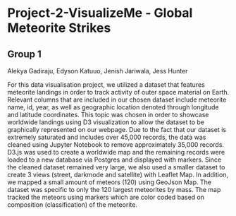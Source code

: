 # Project-2-VisualizeMe - Global Meteorite Strikes

 ## Group 1

 Alekya Gadiraju, Edyson Katuuo, Jenish Jariwala, Jess Hunter
    

 For this data visualisation project, we utilized a dataset that features meteorite landings in order to track activity of outer space material on Earth. Relevant columns 
 that are included in our chosen dataset include meteorite name, id, year, as well as geographic location denoted through longitude and latitude coordinates. This topic 
 was chosen in order to showcase worldwide landings using D3 visualization to allow the dataset to be graphically represented on our webpage. Due to the fact that our 
 dataset is extremely saturated and includes over 45,000 records, the data was cleaned using Jupyter Notebook to remove approximately 35,000 records. D3.js was used to 
 create a worldwide map and the remaining records were loaded to a new database via Postgres and displayed with markers. Since the cleaned dataset remained very large, we 
 also used a smaller dataset to create 3 views (street, darkmode and satellite) with Leaflet Map. In addition, we mapped a small amount of meteors (120) using GeoJson Map. 
 The dataset was specific to only the 120 largest meteorites by mass. The map tracked the meteors using markers which are color coded based on composition (classification) 
 of the meteorite.
   
   
   

   
 
   
